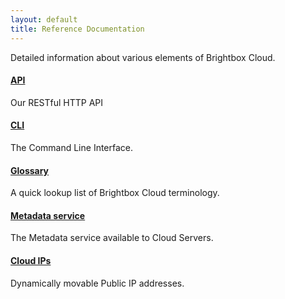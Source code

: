 ```yaml
---
layout: default
title: Reference Documentation
---
```


Detailed information about various elements of Brightbox Cloud.

#### [API](/reference/api/)

Our RESTful HTTP API

#### [CLI](/reference/cli/)

The Command Line Interface.

#### [Glossary](/reference/glossary/)

A quick lookup list of Brightbox Cloud terminology.

#### [Metadata service](/reference/metadata-service/)

The Metadata service available to Cloud Servers.

#### [Cloud IPs](/reference/cloud-ips/)

Dynamically movable Public IP addresses.
